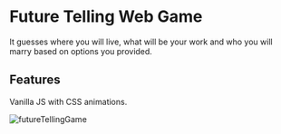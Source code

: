 # Future Telling Web Game

It guesses where you will live, what will be your work and who you will marry based on options you provided.

## Features

Vanilla JS with CSS animations.


![futureTellingGame](https://github.com/BibianaBalBar/Future-Telling-Game/blob/master/img/future.gif)

